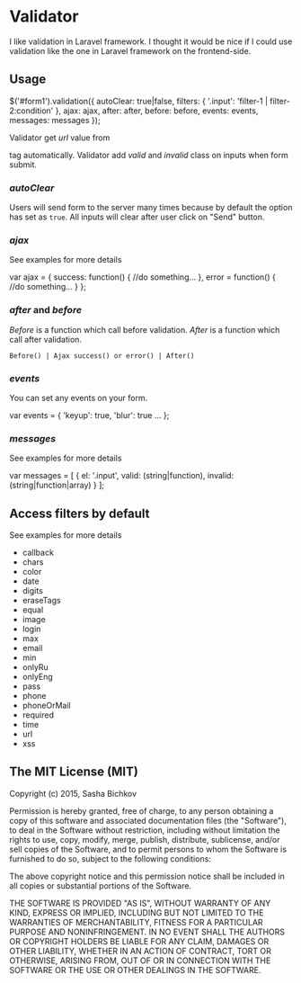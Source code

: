 # Validator
I like validation in Laravel framework. I thought it would be nice if I could use validation like the 
one in Laravel framework on the frontend-side.

## Usage
  $('#form1').validation({
    autoClear: true|false,
    filters: {
      '.input': 'filter-1 | filter-2:condition' 
    },
    ajax: ajax,
    after: after,
    before: before,
    events: events,
    messages: messages
  });

Validator get _url_ value from <form> tag automatically.
Validator add _valid_ and _invalid_ class on inputs when form submit.

### _autoClear_ ###
Users will send form to the server many times because by default the option has set as `true`.
All inputs will clear after user click on "Send" button.

### _ajax_ ###
See examples for more details
  
  var ajax = {
    success: function() {
      //do something...
    },
    error = function() {
      //do something...
    }
  };

### _after_ and _before_ ###
_Before_ is a function which call before validation.
_After_ is a function which call after validation.

    Before() | Ajax success() or error() | After()

### _events_ ###
You can set any events on your form.
  
  var events = {
    'keyup': true,
    'blur': true
    ...
  };

### _messages_ ###
See examples for more details

  var messages = [
    {
      el: '.input',
      valid: (string|function),
      invalid: (string|function|array)
    }
  ];

## Access filters by default
See examples for more details

* callback
* chars
* color
* date
* digits
* eraseTags
* equal
* image
* login
* max
* email
* min
* onlyRu
* onlyEng
* pass
* phone
* phoneOrMail
* required
* time
* url
* xss

## The MIT License (MIT)
Copyright (c) 2015, Sasha Bichkov

Permission is hereby granted, free of charge, to any person obtaining a copy of this software and associated documentation files (the "Software"), to deal in the Software without restriction, including without limitation the rights to use, copy, modify, merge, publish, distribute, sublicense, and/or sell copies of the Software, and to permit persons to whom the Software is furnished to do so, subject to the following conditions:

The above copyright notice and this permission notice shall be included in all copies or substantial portions of the Software.

THE SOFTWARE IS PROVIDED "AS IS", WITHOUT WARRANTY OF ANY KIND, EXPRESS OR IMPLIED, INCLUDING BUT NOT LIMITED TO THE WARRANTIES OF MERCHANTABILITY, FITNESS FOR A PARTICULAR PURPOSE AND NONINFRINGEMENT. IN NO EVENT SHALL THE AUTHORS OR COPYRIGHT HOLDERS BE LIABLE FOR ANY CLAIM, DAMAGES OR OTHER LIABILITY, WHETHER IN AN ACTION OF CONTRACT, TORT OR OTHERWISE, ARISING FROM, OUT OF OR IN CONNECTION WITH THE SOFTWARE OR THE USE OR OTHER DEALINGS IN THE SOFTWARE.
